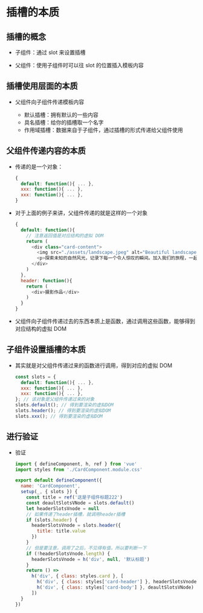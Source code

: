 # 插槽的本质

## 插槽的概念

+ 子组件：通过 slot 来设置插槽

+ 父组件：使用子组件时可以往 slot 的位置插入模板内容

## 插槽使用层面的本质

+ 父组件向子组件传递模板内容

  + 默认插槽：拥有默认的一些内容
  + 具名插槽：给你的插槽取一个名字
  + 作用域插槽：数据来自于子组件，通过插槽的形式传递给父组件使用

## 父组件传递内容的本质

+ 传递的是一个对象：

  ```js
  {
    default: function(){ ... },
    xxx: function(){ ... },
    xxx: function(){ ... },
  }
  ```

+ 对于上面的例子来讲，父组件传递的就是这样的一个对象

  ```js
  {
    default: function(){
      // 注意返回值是对应结构的虚拟 DOM
      return (
        <div class="card-content">
          <img src="./assets/landscape.jpeg" alt="Beautiful landscape" class="card-image" />
          <p>探索未知的自然风光，记录下每一个令人惊叹的瞬间。加入我们的旅程，一起见证世界的壮丽。</p>
        </div>
      )
    },
    header: function(){
      return (
        <div>摄影作品</div>
      )
    }
  }
  ```

+ 父组件向子组件传递过去的东西本质上是函数，通过调用这些函数，能够得到对应结构的虚拟 DOM

## 子组件设置插槽的本质

+ 其实就是对父组件传递过来的函数进行调用，得到对应的虚拟 DOM

  ```js
  const slots = {
    default: function(){ ... },
    xxx: function(){ ... },
    xxx: function(){ ... },
  }; // 该对象是父组件传递过来的对象
  slots.default(); // 得到要渲染的虚拟DOM
  slots.header(); // 得到要渲染的虚拟DOM
  slots.xxx(); // 得到要渲染的虚拟DOM
  ```

## 进行验证

+ 验证

  ```js
  import { defineComponent, h, ref } from 'vue'
  import styles from './CardComponent.module.css'

  export default defineComponent({
    name: 'CardComponent',
    setup(_, { slots }) {
      const title = ref('这是子组件标题222')
      const deaultSlotsVNode = slots.default()
      let headerSlotsVnode = null
      // 如果传递了header插槽，就调用header插槽
      if (slots.header) {
        headerSlotsVnode = slots.header({
          title: title.value
        })
      }
      // 但是要注意，调用了之后，不见得有值，所以要判断一下
      if (!headerSlotsVnode.length) {
        headerSlotsVnode = h('div', null, '默认标题')
      }
      return () =>
        h('div', { class: styles.card }, [
          h('div', { class: styles['card-header'] }, headerSlotsVnode),
          h('div', { class: styles['card-body'] }, deaultSlotsVNode)
        ])
    }
  })
  ```





